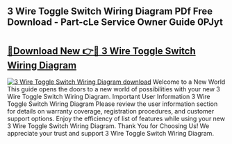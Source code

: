 ## 3 Wire Toggle Switch Wiring Diagram PDf Free Download - Part-cLe Service Owner Guide 0PJyt

# <h2><a href="http://dfk27nz.blite.top/?on=3+Wire+Toggle+Switch+Wiring+Diagram">🔗Download New 👉🔴 3 Wire Toggle Switch Wiring Diagram</a></h2>

[![3 Wire Toggle Switch Wiring Diagram download](https://i.imgur.com/lujVjoI.png)](http://dfk27nz.blite.top/?on=3+Wire+Toggle+Switch+Wiring+Diagram)
Welcome to a New World This guide opens the doors to a new world of possibilities with your new 3 Wire Toggle Switch Wiring Diagram. Important User Information 3 Wire Toggle Switch Wiring Diagram Please review the user information section for details on warranty coverage, registration procedures, and customer support options. Enjoy the efficiency of list of features while using your new 3 Wire Toggle Switch Wiring Diagram. Thank You for Choosing Us! We appreciate your trust and support 3 Wire Toggle Switch Wiring Diagram.
